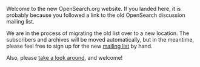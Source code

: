 Welcome to the new OpenSearch.org website. If you landed here, it is
probably because you followed a link to the old OpenSearch discussion
mailing list.

We are in the process of migrating the old list over to a new location.
The subscribers and archives will be moved automatically, but in the
meantime, please feel free to sign up for the new [mailing
list](Community/Mailing_lists "wikilink") by hand.

Also, please [take a look around](Home "wikilink"), and welcome\!
